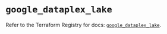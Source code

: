 # `google_dataplex_lake`

Refer to the Terraform Registry for docs: [`google_dataplex_lake`](https://registry.terraform.io/providers/hashicorp/google/6.5.0/docs/resources/dataplex_lake).

